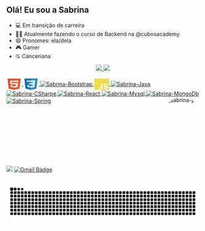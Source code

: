 ## Olá! Eu sou a Sabrina

- 💻 Em transição de carreira
- 👩‍🎓 Atualmente fazendo o curso de Backend na @cubosacademy
- 😄 Pronomes: ela/dela
- 🎮 Gamer
- ♋ Canceriana 

<div align="center">
  <a href="https://github.com/SabrinaNovaes">
  <img height="180em" src="https://github-readme-stats.vercel.app/api?username=SabrinaNovaes&theme=transparent&bg_color=000&border_color=30A3DC&show_icons=true&icon_color=30A3DC&title_color=E94D5F&text_color=FFF"/>
  <img height="180em" src="https://github-readme-stats-git-masterrstaa-rickstaa.vercel.app/api/top-langs/?username=SabrinaNovaes&layout=compact&bg_color=000&border_color=30A3DC&title_color=E94D5F&text_color=FFF" />
<!--   <img height="180em" src="https://github-readme-stats.vercel.app/api/pin/?username=SabrinaNovaes&repo=SEUREPOSITORIO&bg_color=000&border_color=30A3DC&show_icons=true&icon_color=30A3DC&title_color=E94D5F&text_color=FFF"](https://github.com/SEUUSERNAME/SEUREPOSITORIO)/> -->
</div>
  
<div style="display: inline-block"><br>
  <img align="center" alt="sabrina-HTML" height="30" width="40" src="https://raw.githubusercontent.com/devicons/devicon/master/icons/html5/html5-original.svg"/>
  <img align="center" alt="sabrina-CSS" height="30" width="40" src="https://raw.githubusercontent.com/devicons/devicon/master/icons/css3/css3-original.svg"/>
   <img align="center" alt="Sabrina-Bootstrap" height="30" width="40" src="https://cdn.jsdelivr.net/gh/devicons/devicon/icons/bootstrap/bootstrap-original.svg"/>
   <img align="center" alt="Sabrina-Js" height="30" width="40" src="https://raw.githubusercontent.com/devicons/devicon/master/icons/javascript/javascript-plain.svg"/>
   <img align="center" alt="Sabrina-Java" height="50" width="40" src="https://cdn.jsdelivr.net/gh/devicons/devicon/icons/java/java-original-wordmark.svg" />
   <img align="center" alt="Sabrina-CSharpe" height="30" width="40" src="https://cdn.jsdelivr.net/gh/devicons/devicon/icons/csharp/csharp-original.svg" />
   <img align="center" alt="Sabrina-React" height="30" width="40" src="https://cdn.jsdelivr.net/gh/devicons/devicon/icons/react/react-original.svg" />
   <img align="center" alt="Sabrina-Mysql" height="30" width="40" src="https://cdn.jsdelivr.net/gh/devicons/devicon/icons/mysql/mysql-original.svg" />
   <img align="center" alt="Sabrina-MongoDb" height="30" width="40" src="https://cdn.jsdelivr.net/gh/devicons/devicon/icons/mongodb/mongodb-original.svg" />
   <img align="center" alt="Sabrina-Spring" height="30" width="40" src="https://cdn.jsdelivr.net/gh/devicons/devicon/icons/spring/spring-original.svg" />
   <a href="https://picasion.com/">
  <img align="right" alt="sabrina-pic" height="150" style="border-radius:50px;" src="https://i.picasion.com/pic92/80a41bb073b69e154768bab86936a603.gif">
 </div>
  
  ##
  
<div> 
 <a href="https://www.linkedin.com/in/sabrina-novaes-desenvolvedora-full-stack/" target="_blank"><img src="https://img.shields.io/badge/-LinkedIn-%230077B5?style=for-the-badge&logo=linkedin&logoColor=white" target="_blank"></a>
 <a href="mailto:sabrinanovaes96@gmail.com"><img src="https://img.shields.io/badge/-Gmail-%23EA4335?style=for-the-badge&logo=gmail&logoColor=white" alt="Gmail Badge" /></a> 
</div>

##

<div align="center">

  ![snake gif](https://github.com/SabrinaNovaes/SabrinaNovaes/blob/output/github-contribution-grid-snake.svg)
  
</div>
